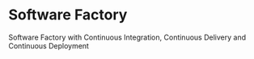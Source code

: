 # Software Factory
Software Factory with Continuous Integration, Continuous Delivery and Continuous Deployment
